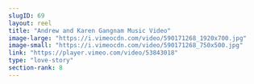 ```yaml
---
slugID: 69 
layout: reel
title: "Andrew and Karen Gangnam Music Video"
image-large: "https://i.vimeocdn.com/video/590171268_1920x700.jpg"
image-small: "https://i.vimeocdn.com/video/590171268_750x500.jpg"
link: "https://player.vimeo.com/video/53843018"
type: "love-story"
section-rank: 8
---
```

